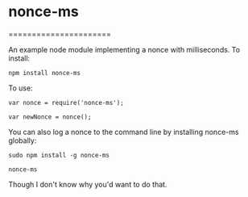 # nonce-ms
======================

An example node module implementing a nonce with milliseconds. To install:

`npm install nonce-ms`

To use:

````
var nonce = require('nonce-ms');

var newNonce = nonce();
````

You can also log a nonce to the command line by installing nonce-ms globally:

`sudo npm install -g nonce-ms`

`nonce-ms`

Though I don't know why you'd want to do that.
